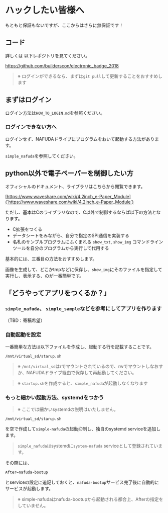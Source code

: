 # ハックしたい皆様へ

もともと保証もないですが、ここからはさらに無保証です！

## コード

詳しくは 以下レポジトリを見てください。

https://github.com/builderscon/electronic_badge_2018

> ※ ログインができるなら、まずは`git pull`して更新することをおすすめします


## まずはログイン

ログイン方法は`HOW_TO_LOGIN.md`を参照ください。


### ログインできない方へ

ログインせず、NAFUDAドライブにプログラムをおいて起動する方法があります。

`simple_nafuda`を参照してください。


## python以外で電子ペーパーを制御したい方

オフィシャルのドキュメント、ライブラリはこちらから閲覧できます。

[https://www.waveshare.com/wiki/4.2inch_e-Paper_Module](`https://www.waveshare.com/wiki/4.2inch_e-Paper_Module`)

ただし、基本はCのライブラリなので、C以外で制御するならば以下の方法となります。

- C拡張をつくる
- データシートをみながら、自分で指定のSPI通信を実装する
- 名札のサンプルプログラムにふくまれる `show_txt`, `show_img` コマンドラインツールを自分のプログラムから実行して代用する

基本的には、三番目の方法をおすすめします。

画像を生成して、どこかtmpなどに保存し、`show_img`にそのファイルを指定して実行し、表示する、のが一番簡単です。


## 「どうやってアプリをつくるか？」


### `simple_nafuda`、 `simple_sample`などを参考にしてアプリを作ります

（TBD：寄稿希望）


### 自動起動を設定

一番簡単な方法は以下ファイルを作成し、起動する行を記載することです。

`/mnt/virtual_sd/starup.sh`

> ※ `/mnt/virtual_sd`はrでマウントされているので、rwでマウントしなおすか、NAFUDAドライブ経由で保存して再起動してください。 

> ※ `startup.sh`を作成すると、`simple_nafuda`が起動しなくなります


### もっと細かい起動方法、systemdをつかう

> ※ ここでは細かいsystemdの説明はいたしません。

`/mnt/virtual_sd/starup.sh`

を空で作成して`simple-nafuda`の起動抑制し、独自のsystemd serviceを追加します。

> `simple_nafuda`はsystemdに`system-nafuda` serviceとして登録されています。

その際には、

```
After=nafuda-bootup
```

とserviceの設定に追記しておくと、`nafuda-bootup`サービス完了後に自動的にサービスが起動します。

> ※ simple-nafudaはnafuda-bootupから起動される都合上、Afterの指定をしていません。


